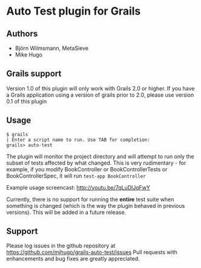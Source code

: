 # Auto Test plugin for Grails

## Authors

- Björn Wilmsmann, MetaSieve
- Mike Hugo

## Grails support

Version 1.0 of this plugin will only work with Grails 2.0 or higher.  If you have a Grails application using a version of grails prior to 2.0, please use version 0.1 of this plugin

## Usage

```
$ grails
| Enter a script name to run. Use TAB for completion: 
grails> auto-test
```

The plugin will monitor the project directory and will attempt to run only the subset of tests affected by what changed.  This is very rudimentary - for example, if you modify BookController or BookControllerTests or BookControllerSpec, it will run `test-app BookController`

Example usage screencast: http://youtu.be/7qLuDlJqFwY

Currently, there is no support for running the __entire__ test suite when something is changed (which is the way the plugin behaved in previous versions).  This will be added in a future release.

## Support

Please log issues in the github repository at https://github.com/mjhugo/grails-auto-test/issues  Pull requests with enhancements and bug fixes are greatly appreciated.